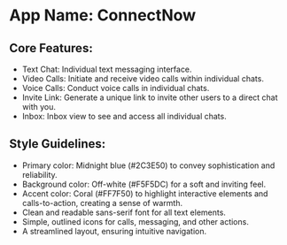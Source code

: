 # **App Name**: ConnectNow

## Core Features:

- Text Chat: Individual text messaging interface.
- Video Calls: Initiate and receive video calls within individual chats.
- Voice Calls: Conduct voice calls in individual chats.
- Invite Link: Generate a unique link to invite other users to a direct chat with you.
- Inbox: Inbox view to see and access all individual chats.

## Style Guidelines:

- Primary color: Midnight blue (#2C3E50) to convey sophistication and reliability.
- Background color: Off-white (#F5F5DC) for a soft and inviting feel.
- Accent color: Coral (#FF7F50) to highlight interactive elements and calls-to-action, creating a sense of warmth.
- Clean and readable sans-serif font for all text elements.
- Simple, outlined icons for calls, messaging, and other actions.
- A streamlined layout, ensuring intuitive navigation.